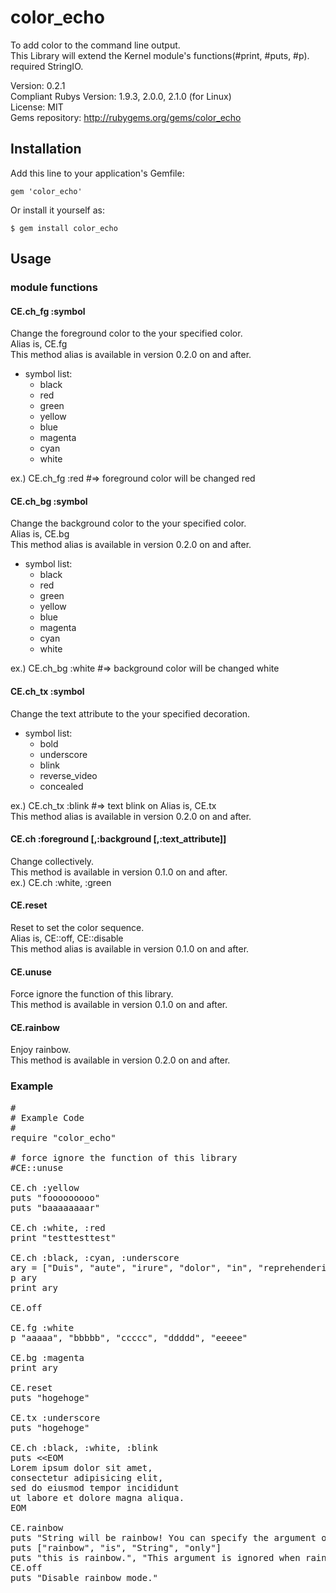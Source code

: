 # color_echo
To add color to the command line output.  
This Library will extend the Kernel module's functions(#print, #puts, #p).   
required StringIO.   

Version: 0.2.1   
Compliant Rubys Version: 1.9.3, 2.0.0, 2.1.0 (for Linux)  
License: MIT  
Gems repository: http://rubygems.org/gems/color_echo

## Installation

Add this line to your application's Gemfile:

    gem 'color_echo'

Or install it yourself as:

    $ gem install color_echo

## Usage

### module functions
#### CE.ch_fg :symbol
Change the foreground color to the your specified color.  
Alias is, CE.fg   
This method alias is available in version 0.2.0 on and after.   

* symbol list:    
    * black  
    * red   
    * green   
    * yellow  
    * blue   
    * magenta  
    * cyan  
    * white  

ex.) CE.ch_fg :red #=> foreground color will be changed red  

#### CE.ch_bg :symbol   
Change the background color to the your specified color.  
Alias is, CE.bg   
This method alias is available in version 0.2.0 on and after.   


* symbol list:    
    * black  
    * red   
    * green   
    * yellow  
    * blue   
    * magenta  
    * cyan  
    * white  

ex.) CE.ch_bg :white #=> background color will be changed white  

#### CE.ch_tx :symbol   
Change the text attribute to the your specified decoration. 

* symbol list:    
    * bold  
    * underscore  
    * blink    
    * reverse_video 
    * concealed   

ex.) CE.ch_tx :blink #=> text blink on
Alias is, CE.tx   
This method alias is available in version 0.2.0 on and after.   


#### CE.ch :foreground [,:background [,:text_attribute]]  
Change collectively.  
This method is available in version 0.1.0 on and after.   
ex.) CE.ch :white, :green   

#### CE.reset
Reset to set the color sequence.   
Alias is, CE::off, CE::disable      
This method alias is available in version 0.1.0 on and after.   

#### CE.unuse
Force ignore the function of this library.    
This method is available in version 0.1.0 on and after.   

#### CE.rainbow
Enjoy rainbow.     
This method is available in version 0.2.0 on and after.   

### Example
<pre>
#
# Example Code
#
require "color_echo"

# force ignore the function of this library
#CE::unuse

CE.ch :yellow
puts "fooooooooo"
puts "baaaaaaaar"

CE.ch :white, :red
print "testtesttest"

CE.ch :black, :cyan, :underscore
ary = ["Duis", "aute", "irure", "dolor", "in", "reprehenderit", "in", "voluptate"]
p ary
print ary

CE.off

CE.fg :white
p "aaaaa", "bbbbb", "ccccc", "ddddd", "eeeee"

CE.bg :magenta
print ary

CE.reset
puts "hogehoge"

CE.tx :underscore
puts "hogehoge"

CE.ch :black, :white, :blink
puts &lt;&lt;EOM
Lorem ipsum dolor sit amet,
consectetur adipisicing elit,
sed do eiusmod tempor incididunt
ut labore et dolore magna aliqua. 
EOM

CE.rainbow
puts "String will be rainbow! You can specify the argument only one."
puts ["rainbow", "is", "String", "only"]
puts "this is rainbow.", "This argument is ignored when rainbow mode."
CE.off
puts "Disable rainbow mode."
</pre>
